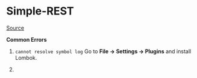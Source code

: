 # Simple-REST

[Source](https://spring.io/guides/tutorials/rest/)

**Common Errors**
1. `cannot resolve symbol log`
Go to **File -> Settings -> Plugins** and install Lombok.

2. 
